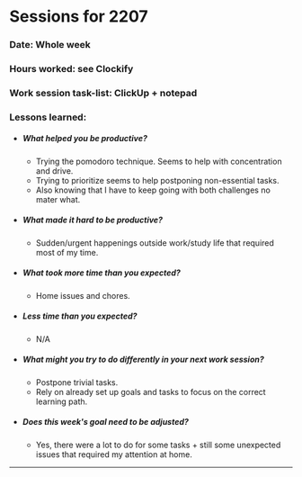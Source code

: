 # Sessions for 2207

### Date: Whole week

### Hours worked: see Clockify

### Work session task-list: ClickUp + notepad

### Lessons learned:

- ##### What helped you be productive?
	- Trying the pomodoro technique. Seems to help with concentration 
	and drive.
  - Trying to prioritize seems to help postponing non-essential tasks.
  - Also knowing that I have to keep going with both challenges no mater what.

- ##### What made it hard to be productive?
  - Sudden/urgent happenings outside work/study life that required most of my time.

- ##### What took more time than you expected?
  - Home issues and chores.

- ##### Less time than you expected?
  - N/A

- ##### What might you try to do differently in your next work session?
  - Postpone trivial tasks.
  - Rely on already set up goals and tasks to focus on the correct 
    learning path.

- ##### Does this week's goal need to be adjusted?
  - Yes, there were a lot to do for some tasks + still some unexpected issues that required my attention at home. 

___

